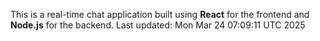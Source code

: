 This is a real-time chat application built using **React** for the frontend and **Node.js** for the backend.
Last updated: Mon Mar 24 07:09:11 UTC 2025
